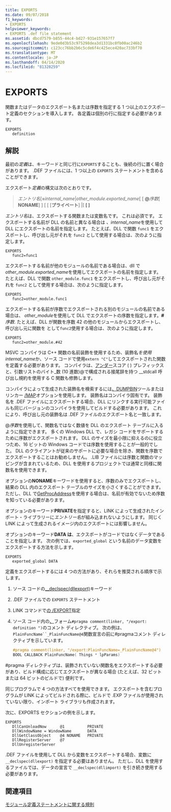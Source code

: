 ```yaml
---
title: EXPORTS
ms.date: 09/07/2018
f1_keywords:
- EXPORTS
helpviewer_keywords:
- EXPORTS .def file statement
ms.assetid: dbcd7579-b855-44c4-bd27-931e157657f7
ms.openlocfilehash: 9ede0d3b53c975298dea3d1331bc0fb00ac246b2
ms.sourcegitcommit: c123cc76bb2b6c5cde6f4c425ece420ac733bf70
ms.translationtype: MT
ms.contentlocale: ja-JP
ms.lasthandoff: 04/14/2020
ms.locfileid: "81328259"
---
```

# <a name="exports"></a>EXPORTS

関数またはデータのエクスポート名または序数を指定する 1 つ以上のエクスポート定義のセクションを導入します。 各定義は個別の行に指定する必要があります。

```DEF
EXPORTS
   definition
```

## <a name="remarks"></a>解説

最初の*定義*は、キーワードと同じ行に`EXPORTS`することも、後続の行に置く場合があります。 .DEF ファイルには、1 つ以上の `EXPORTS` ステートメントを含めることができます。

エクスポート*定義*の構文は次のとおりです。

> *エントリ名*\[__=__*internal_name*|*other_module.exported_name*[ \[ **\@**_序数_\[ **NONAME**] ] [ \[ \[**プライベート**] |\[ **[ ]**

*エントリ名*は、エクスポートする関数または変数名です。 これは必須です。 エクスポートする名前が DLL の名前と異なる場合は *、internal_name*を使用して DLL にエクスポートの名前を指定します。 たとえば、DLL で関数 `func1` をエクスポートし、呼び出し元がそれを `func2` として使用する場合は、次のように指定します。

```DEF
EXPORTS
   func2=func1
```

エクスポートする名前が他のモジュールの名前である場合は、dll で*other_module.exported_name*を使用してエクスポートの名前を指定します。 たとえば、DLL で関数 `other_module.func1` をエクスポートし、呼び出し元がそれを `func2` として使用する場合は、次のように指定します。

```DEF
EXPORTS
   func2=other_module.func1
```

エクスポートする名前が序数でエクスポートされる別のモジュールの名前である場合は、 *other_module*を使用して DLL でエクスポートの序数を指定します。__#__*序数*. たとえば、DLL が関数を序数 42 の他のモジュールからエクスポートし、呼び出し元に関数を として`func2`使用する場合は、次のように指定します。

```DEF
EXPORTS
   func2=other_module.#42
```

MSVC コンパイラは C++ 関数の名前装飾を使用するため、装飾名*を使用internal_name*か、ソース コードで使用`extern "C"`してエクスポートされた関数を定義する必要があります。 コンパイラは、[アンダー](../../cpp/stdcall.md)スコア ( ) プレフィックスと、引数リストのバイト\_数 (10 進数)\@で構成される接尾辞を持つ __stdcall 呼び出し規約を使用する C 関数も修飾します。

コンパイラによって生成された装飾名を検索するには[、DUMPBIN](dumpbin-reference.md)ツールまたはリンカー [/MAP](map-generate-mapfile.md)オプションを使用します。 装飾名はコンパイラ固有です。 装飾名を .DEF ファイルにエクスポートする場合、DLL にリンクする実行可能ファイルも同じバージョンのコンパイラを使用してビルドする必要があります。 これにより、呼び出し元の装飾名は .DEF ファイルのエクスポート名と一致します。

\@*序数*を使用して、関数名ではなく数値を DLL のエクスポート テーブルに入るように指定できます。 多くの Windows DLL で、レガシ コードをサポートするために序数がエクスポートされます。 DLL のサイズを最小限に抑えるのに役立つため、16 ビットの Windows コードでは序数を使用することが一般的でした。 DLL のクライアントが従来のサポートに必要な場合を除き、関数を序数でエクスポートすることはお勧めしません。 .LIB ファイルには序数と関数のマッピングが含まれているため、DLL を使用するプロジェクトでは通常と同様に関数名を使用できます。

オプションの**NONAME**キーワードを使用すると、序数のみでエクスポートし、結果の DLL 内のエクスポート テーブルのサイズを小さくすることができます。 ただし、DLL で[GetProcAddress](/windows/win32/api/libloaderapi/nf-libloaderapi-getprocaddress)を使用する場合は、名前が有効でないため序数を知っている必要があります。

オプションのキーワード**PRIVATE**を指定すると、LINK によって生成されたインポート・ライブラリーに*エントリー名*が組み込まれないようにします。 同じく LINK によって生成されるイメージ内のエクスポートには影響しません。

オプションのキーワード**DATA は**、エクスポートがコードではなくデータであることを指定します。 次の例では、`exported_global` という名前のデータ変数をエクスポートする方法を示します。

```DEF
EXPORTS
   exported_global DATA
```

定義をエクスポートするには 4 つの方法があり、それらを推奨される順序で示します。

1. ソース コードの[__declspec(dllexport)](../../cpp/dllexport-dllimport.md)キーワード

1. .DEF ファイルでの `EXPORTS` ステートメント

1. LINK コマンドで[の /EXPORT](export-exports-a-function.md)指定

1. ソース コード内の[、](../../preprocessor/comment-c-cpp.md)フォーム`#pragma comment(linker, "/export: definition ")`のコメント ディレクティブ。 次の例は、`PlainFuncName``_PlainFuncName@4`関数宣言の前に#pragmaコメント ディレクティブを示しています。

    ```cpp
    #pragma comment(linker, "/export:PlainFuncName=_PlainFuncName@4")
    BOOL CALLBACK PlainFuncName( Things * lpParams)
    ```

#pragma ディレクティブは、装飾されていない関数名をエクスポートする必要があり、ビルド構成に応じてエクスポートが異なる場合 (たとえば、32 ビットまたは 64 ビットのビルドで) 便利です。

同じプログラムで 4 つの方法すべてを使用できます。 エクスポートを含むプログラムが LINK によってビルドされる際に、ビルドで .EXP ファイルが使用されていない限り、インポート ライブラリも作成されます。

次に、EXPORTS セクションの例を示します。

```DEF
EXPORTS
   DllCanUnloadNow      @1          PRIVATE
   DllWindowName = WindowName       DATA
   DllGetClassObject    @4 NONAME   PRIVATE
   DllRegisterServer    @7
   DllUnregisterServer
```

.DEF ファイルを使用して DLL から変数をエクスポートする場合、変数に `__declspec(dllexport)` を指定する必要はありません。 ただし、DLL を使用するファイルでは、データの宣言で `__declspec(dllimport)` を引き続き使用する必要があります。

## <a name="see-also"></a>関連項目

[モジュール定義ステートメントに関する規則](rules-for-module-definition-statements.md)
